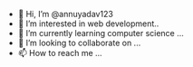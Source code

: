 - 👋 Hi, I’m @annuyadav123
- 👀 I’m interested in web development..
- 🌱 I’m currently learning computer science  ...
- 💞️ I’m looking to collaborate on ...
- 📫 How to reach me ...

<!---
annuyadav123/annuyadav123 is a ✨ special ✨ repository because its `README.md` (this file) appears on your GitHub profile.
You can click the Preview link to take a look at your changes.
--->
